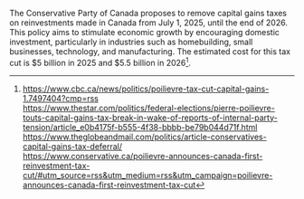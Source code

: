 The Conservative Party of Canada proposes to remove capital gains taxes on reinvestments made in Canada from July 1, 2025, until the end of 2026. This policy aims to stimulate economic growth by encouraging domestic investment, particularly in industries such as homebuilding, small businesses, technology, and manufacturing. The estimated cost for this tax cut is $5 billion in 2025 and $5.5 billion in 2026[^1].

[^1]: https://www.cbc.ca/news/politics/poilievre-tax-cut-capital-gains-1.7497404?cmp=rss  
    https://www.thestar.com/politics/federal-elections/pierre-poilievre-touts-capital-gains-tax-break-in-wake-of-reports-of-internal-party-tension/article_e0b4175f-b555-4f38-bbbb-be79b044d71f.html  
    https://www.theglobeandmail.com/politics/article-conservatives-capital-gains-tax-deferral/  
    https://www.conservative.ca/poilievre-announces-canada-first-reinvestment-tax-cut/#utm_source=rss&utm_medium=rss&utm_campaign=poilievre-announces-canada-first-reinvestment-tax-cut
